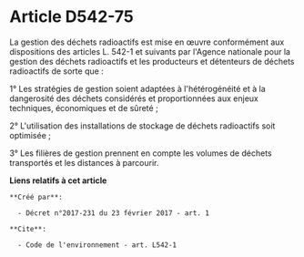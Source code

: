 # Article D542-75

La gestion des déchets radioactifs est mise en œuvre conformément aux dispositions des articles L. 542-1 et suivants par
l'Agence nationale pour la gestion des déchets radioactifs et les producteurs et détenteurs de déchets radioactifs de sorte
que : 

1° Les stratégies de gestion soient adaptées à l'hétérogénéité et à la dangerosité des déchets considérés et proportionnées
aux enjeux techniques, économiques et de sûreté ; 

2° L'utilisation des installations de stockage de déchets radioactifs soit optimisée ; 

3° Les filières de gestion prennent en compte les volumes de déchets transportés et les distances à parcourir.

**Liens relatifs à cet article**

	**Créé par**:

	  - Décret n°2017-231 du 23 février 2017 - art. 1

	**Cite**:

	  - Code de l'environnement - art. L542-1
